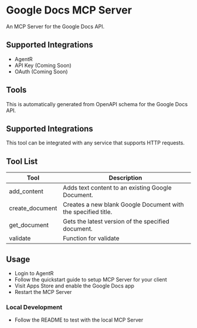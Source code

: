 
# Google Docs MCP Server

An MCP Server for the Google Docs API.

## Supported Integrations

- AgentR
- API Key (Coming Soon)
- OAuth (Coming Soon)

## Tools

This is automatically generated from OpenAPI schema for the Google Docs API.

## Supported Integrations

This tool can be integrated with any service that supports HTTP requests.

## Tool List

| Tool | Description |
|------|-------------|
| add_content | Adds text content to an existing Google Document. |
| create_document | Creates a new blank Google Document with the specified title. |
| get_document | Gets the latest version of the specified document. |
| validate | Function for validate |



## Usage

- Login to AgentR
- Follow the quickstart guide to setup MCP Server for your client
- Visit Apps Store and enable the Google Docs app
- Restart the MCP Server

### Local Development

- Follow the README to test with the local MCP Server
